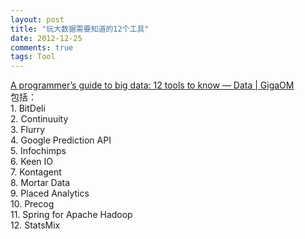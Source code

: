 ```yaml
---
layout: post
title: "玩大数据需要知道的12个工具"
date: 2012-12-25
comments: true
tags: Tool
---
```

<a href="http://gigaom.com/data/a-programmers-guide-to-big-data-12-tools-to-know/">A programmer’s guide to big data: 12 tools to know — Data | GigaOM</a><br />包括：<br />1. BitDeli<br />2. Continuuity<br />3. Flurry<br />4. Google Prediction API<br />5. Infochimps<br />6. Keen IO<br />7. Kontagent<br />8. Mortar Data<br />9. Placed Analytics<br />10. Precog<br />11. Spring for Apache Hadoop<br />12. StatsMix<br /><blockquote></blockquote>